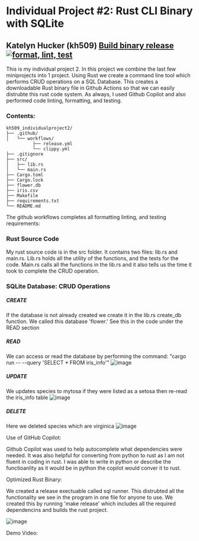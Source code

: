 # Individual Project #2: Rust CLI Binary with SQLite
## Katelyn Hucker (kh509) [Build binary release](https://github.com/nogibjj/kh509_individualproject2/actions/workflows/release.yml/badge.svg) [![format, lint, test](https://github.com/nogibjj/kh509_individualproject2/actions/workflows/format,lint,test.yml/badge.svg)](https://github.com/nogibjj/kh509_individualproject2/actions/workflows/format,lint,test.yml)

This is my individual project 2. In this project we combine the last few miniprojects into 1 project. Using Rust we create a command line tool which performs CRUD operations on a SQL Database. This creates a downloadable Rust binary file in Github Actions so that we can easily distrubte this rust code system. As always, I used Github Copilot and also performed code linting, formatting, and testing. 

### Contents:
```
kh509_individualproject2/
├── .github/
│   └── workflows/
          ├── release.yml
          └── clippy.yml
├── .gitignore
├── src/
│   ├── lib.rs
│   └── main.rs
├── Cargo.toml
├── Cargo.lock
├── flower.db
├── iris.csv
├── Makefile
├── requirements.txt
└── README.md
```
The github workflows completes all formatting linting, and testing requirements:

### Rust Source Code 

My rust source code is in the src folder. It contains two files: lib.rs and main.rs. Lib.rs holds all the utility of the functions, and the tests for the code. Main.rs calls all the functions in the lib.rs and it also tells us the time it took to complete the CRUD operation. 

### SQLite Database: CRUD Operations

  ##### CREATE 
  If the database is not already created we create it in the lib.rs create_db function. We called this database 'flower.' See this in the code under the READ         section
  ##### READ 
  We can access or read the database by performing the command: "cargo run -- --query 'SELECT * FROM iris_info'"
  ![image](https://github.com/nogibjj/kh509_individualproject2/assets/143521756/84a1d67f-5fc5-428d-8039-d68a11d2f03a)
  ##### UPDATE
  We updates species to mytosa if they were listed as a setosa then re-read the iris_info table
  ![image](https://github.com/nogibjj/kh509_individualproject2/assets/143521756/5e05b16c-b00b-4673-ab4f-ce6b7fc26b0d)
  ##### DELETE
  Here we deleted species which are virginica
  ![image](https://github.com/nogibjj/kh509_individualproject2/assets/143521756/ce259f74-6765-4b80-a780-420ed8073926)
  
Use of GitHub Copilot:

Github Copilot was used to help autocomplete what dependencies were needed. It was also helpful for converting from python to rust as I am not fluent in coding in rust. I was able to write in python or describe the functioanlity as it would be in python the copilot would conver it to rust. 

Optimized Rust Binary: 

We created a release exectuable called sql runner. This distrubted all the functionality we see in the program in one file for anyone to use. We created this by running 'make release' which includes all the required dependencins and builds the rust project. 

![image](https://github.com/nogibjj/kh509_individualproject2/assets/143521756/c74b116e-64bd-4469-83bc-9db65307850b)


Demo Video:
